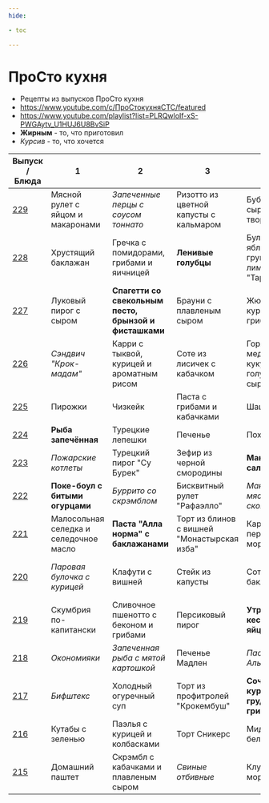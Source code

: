 ```yaml
---
hide:

- toc

---
```


# ПроСто кухня

- Рецепты из выпусков ПроСто кухня
- https://www.youtube.com/c/ПроСтокухняСТС/featured
- https://www.youtube.com/playlist?list=PLRQwloIf-xS-PWGAytv_U1HUJ6U8BvSiP
- **Жирным** - то, что приготовил
- _Курсив_ - то, что хочется

| Выпуск / Блюда                      | 1                                      | 2                                                      | 3                                           | 4                                              | 5                                      |
|-------------------------------------|----------------------------------------|--------------------------------------------------------|---------------------------------------------|------------------------------------------------|----------------------------------------|
| [229](https://youtu.be/Zi4WCOqAz9s) | Мясной рулет с яйцом и макаронами      | _Запеченные перцы с соусом тоннато_                    | Ризотто из цветной капусты с кальмаром      | Бублики с сыром и творогом                     |                                        |
| [228](https://youtu.be/WGm8lff7_Z4) | Хрустящий баклажан                     | Гречка с помидорами, грибами и яичницей                | **Ленивые голубцы**                         | Булочки с яблоком и грушей в лимонаде "Тархун" |                                        |
| [227](https://youtu.be/wNV81FRuv98) | Луковый пирог с сыром                  | **Спагетти со свекольным песто, брынзой и фисташками** | Брауни с плавленым сыром                    | Жюльен с курицей и грибами                     | Запеченная говядина с соусом чимичурри |
| [226](https://youtu.be/7--PVc8OR1o) | _Сэндвич "Крок-мадам"_                 | Карри с тыквой, курицей и ароматным рисом              | Соте из лисичек с кабачком                  | Горячая медовая кукуруза с голубым сыром       | Творожный пирог "Зебра" с тыквой       |
| [225](https://youtu.be/Tmarc4dFtoQ) | Пирожки                                | Чизкейк                                                | Паста с грибами и кабачками                 | Шашлык                                         |                                        |
| [224](https://youtu.be/0D0bux93zlE) | **Рыба запечённая**                    | Турецкие лепешки                                       | Печенье                                     | Похлебка                                       |                                        |
| [223](https://youtu.be/sso0qRN-7Fs) | _Пожарские котлеты_                    | Турецкий пирог "Су Бурек"                              | Зефир из черной смородины                   | **Мангал-салат**                               |                                        |
| [222](https://youtu.be/lqPjx-Uadsc) | **Поке-боул с битыми огурцами**        | _Буррито со скрэмблом_                                 | Бисквитный рулет "Рафаэлло"                 | _Макароны с мясом на сковородке_               | Раки по-лузиански                      |
| [221](https://youtu.be/VCeHKUWp600) | Малосольная селедка и селедочное масло | **Паста "Алла норма" с баклажанами**                   | Торт из блинов с вишней "Монастырская изба" | Карамельные персики с мороженым                | _Хот-дог в лаваше на мангале_          |
| [220](https://youtu.be/o6hA7S0tyU0) | _Паровая булочка с курицей_            | Клафути с вишней                                       | Стейк из капусты                            | Соте из баклажанов                             | _Креветки в пряном пивном соусе_       |
| [219](https://youtu.be/WuMRoHbvCUM) | Скумбрия по-капитански                 | Сливочное пшенотто с беконом и грибами                 | Персиковый пирог                            | **Утренняя кесадилья с яйцом**                 | Чахохбили из курицы в казане           |
| [218](https://youtu.be/1QBgQENv4Yc) | _Окономияки_                           | _Запеченная рыба с мятой картошкой_                    | Печенье Мадлен                              | _Паста Альфредо_                               | _Куриная грудка на гриле_              |
| [217](https://youtu.be/f826dzzUsBg) | _Бифштекс_                             | Холодный огуречный суп                                 | Торт из профитролей "Крокембуш"             | **Сочные куриные грудки с грибами**            | Люля-кебаб                             |
| [216](https://youtu.be/YGQDpvGtZAk) | Кутабы с зеленью                       | Паэлья с курицей и колбасками                          | Торт Сникерс                                | Мидии в белом вине                             | Салат Цезарь на мангале                |
| [215](https://youtu.be/bi--gAOPnks) | Домашний паштет                        | Скрэмбл с кабачками и плавленым сыром                  | _Свиные отбивные_                           | Клубничное мороженое                           |                                        |




























